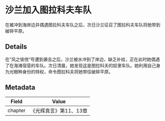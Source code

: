 # 沙兰加入图拉科夫车队
在被冲到海岸边并偶遇图拉科夫车队之后，次日沙兰征召了图拉科夫车队将她带到破碎平原。

## Details
在”风之愉悦“号遭到袭击之后，沙兰被水冲到了岸边，缺乏补给，正在此时她偶遇了在海滩宿营的车队。次日清晨，她发现这是图拉科夫的奴隶车队。她利用自己身为光眼种身份的特权，命令图拉科夫将她带往破碎平原。

## Metadata
| Field | Value |
| ----- | ----- |
| chapter | 《光辉真言》第11、13章 |
